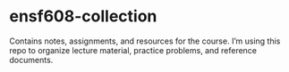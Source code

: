 # ensf608-collection
Contains notes, assignments, and resources for the course.   I’m using this repo to organize lecture material, practice problems, and reference documents.

